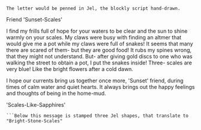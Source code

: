 ```A letter and a jar would make it's way to Sunset-Scales, not too long after the end of the Auridon Jester's Festival.  The jar itself is heavily bound with ropes. If jostled too much, hissing sounds would eminate from inside. There are holes in the lid used to seal the jar- but they're fairly small.

The letter would be penned in Jel, the blockly script hand-drawn.
```

Friend 'Sunset-Scales'

I find my frills full of hope for your waters to be clear and the sun to shine warmly on your scales. My claws were busy with finding an altmer that would give me a pot while my claws were full of snakes! It seems that many there are scared of them- but they are good food! It rubs my spines wrong, that they might not understand. But- after giving gold discs to one who was walking the street to obtain a pot, I put the snakes inside! Three- scales are very blue! Like the bright flowers after a cold dawn.

I hope our currents bring us together once more, 'Sunset' friend, during times of calm water and quiet hearts. It always brings out the happy feelings and thoughts of being in the home-mud.

'Scales-Like-Sapphires'

```
```Below this message is stamped three Jel shapes, that translate to "Bright-Stone-Scales"
```

```Contained inside the jar would be three Summerset sea snakes- quite angry at being couriered around.
```
